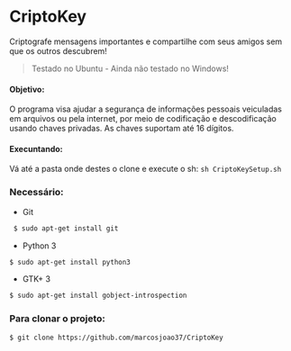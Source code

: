 CriptoKey
=========
Criptografe mensagens importantes e compartilhe com seus amigos sem que os outros descubrem!
> Testado no Ubuntu - Ainda não testado no Windows!

#### Objetivo:

O programa visa ajudar a segurança de informações pessoais veiculadas em arquivos ou pela internet, por meio de codificação e descodificação usando chaves privadas.
As chaves suportam até 16 dígitos.

#### Execuntando:
Vá até a pasta onde destes o clone e execute o sh: `sh CriptoKeySetup.sh`

### Necessário:

* Git

 ```sh
  $ sudo apt-get install git
 ```

* Python 3
 
 ```sh
 $ sudo apt-get install python3
 ```

* GTK+ 3

 ```sh
 $ sudo apt-get install gobject-introspection 
 ```

### Para clonar o projeto:
 
 ```sh
 $ git clone https://github.com/marcosjoao37/CriptoKey
 ```

